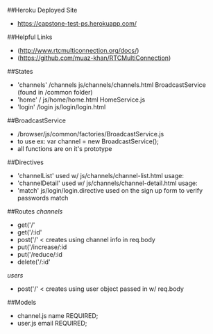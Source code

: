 ##Heroku Deployed Site
- https://capstone-test-ps.herokuapp.com/

##Helpful Links
- (http://www.rtcmulticonnection.org/docs/)
- (https://github.com/muaz-khan/RTCMultiConnection) 

##States
- 'channels' /channels js/channels/channels.html BroadcastService (found in /common folder)
- 'home' / js/home/home.html HomeService.js
- 'login' /login js/login/login.html  

##BroadcastService
- /browser/js/common/factories/BroadcastService.js
- to use ex:   var channel = new BroadcastService(); 
- all functions are on it's prototype

##Directives
- 'channelList' used w/ js/channels/channel-list.html usage: <channel-list channels='channels'> 
- 'channelDetail' used w/ js/channels/channel-detail.html usage: <channel-detail channel='channel'>
- 'match' js/login/login.directive used on the sign up form to verify passwords match


##Routes 
*channels*
- get('/'
- get('/:id'
- post('/'    < creates using channel info in req.body
- put('/increase/:id
- put('/reduce/:id
- delete('/:id'

*users*
- post('/'  < creates using user object passed in w/ req.body

##Models 
- channel.js name REQUIRED;  
- user.js email REQUIRED;


